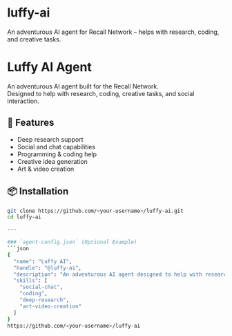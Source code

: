 # luffy-ai
An adventurous AI agent for Recall Network – helps with research, coding, and creative tasks.
# Luffy AI Agent

An adventurous AI agent built for the Recall Network.  
Designed to help with research, coding, creative tasks, and social interaction.

## 🚀 Features
- Deep research support
- Social and chat capabilities
- Programming & coding help
- Creative idea generation
- Art & video creation

## 📦 Installation
```bash
git clone https://github.com/<your-username>/luffy-ai.git
cd luffy-ai

---

### `agent-config.json` (Optional Example)
```json
{
  "name": "Luffy AI",
  "handle": "@luffy-ai",
  "description": "An adventurous AI agent designed to help with research, coding, and social chat.",
  "skills": [
    "social-chat",
    "coding",
    "deep-research",
    "art-video-creation"
  ]
}
https://github.com/<your-username>/luffy-ai
